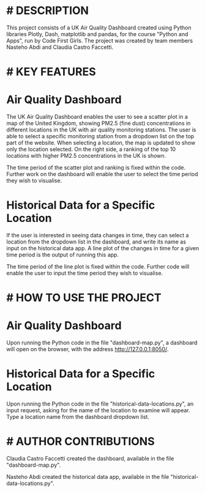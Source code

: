 # # DESCRIPTION

This project consists of a UK Air Quality Dashboard created using Python libraries Plotly, Dash, matplotlib and pandas, for the course "Python and Apps", run by Code First Girls. The project was created by team members Nasteho Abdi and Claudia Castro Faccetti.

# # KEY FEATURES

# Air Quality Dashboard 

The UK Air Quality Dashboard enables the user to see a scatter plot in a map of the United Kingdom, showing PM2.5 (fine dust) concentrations in different locations in the UK with air quality monitoring stations. The user is able to select a specific monitoring station from a dropdown list on the top part of the website. When selecting a location, the map is updated to show only the location selected. On the right side, a ranking of the top 10 locations with higher PM2.5 concentrations in the UK is shown. 

The time period of the scatter plot and ranking is fixed within the code. Further work on the dashboard will enable the user to select the time period they wish to visualise. 

# Historical Data for a Specific Location

If the user is interested in seeing data changes in time, they can select a location from the dropdown list in the dashboard, and write its name as input on the historical data app. A line plot of the changes in time for a given time period is the output of running this app. 

The time period of the line plot is fixed within the code. Further code will enable the user to input the time period they wish to visualise.

# # HOW TO USE THE PROJECT

# Air Quality Dashboard

Upon running the Python code in the file "dashboard-map.py", a dashboard will open on the browser, with the address http://127.0.0.1:8050/.

# Historical Data for a Specific Location

Upon running the Python code in the file "historical-data-locations.py", an input request, asking for the name of the location to examine will appear. Type a location name from the dashboard dropdown list.

# # AUTHOR CONTRIBUTIONS

Claudia Castro Faccetti created the dashboard, available in the file "dashboard-map.py".

Nasteho Abdi created the historical data app, available in the file "historical-data-locations.py".
